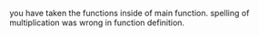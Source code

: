 you have taken the functions inside of main function.
spelling of multiplication was wrong in function definition.
